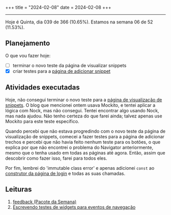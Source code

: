 +++
title = "2024-02-08"
date = 2024-02-08
+++

---

Hoje é Quinta, dia 039 de 366 (10.65%). Estamos na semana 06 de 52 (11.53%).

## Planejamento

O que vou fazer hoje:

- [ ] terminar o novo teste da página de visualizar snippets
- [x] criar testes para a [página de adicionar snippet](https://github.com/OmnicodeSolutions/luisa_drf_flutter_client/blob/snippets_CRUD/lib/add_snippet.dart)

## Atividades executadas

Hoje, não consegui terminar o novo teste para a [página de visualização de snippets](https://github.com/OmnicodeSolutions/luisa_drf_flutter_client/blob/snippets_CRUD/lib/view_snippets.dart). O blog que mencionei ontem usava Mockito, e tentei aplicar a lógica com Nock, mas não consegui. Tentei encontrar algo usando Nock, mas nada ajudou. Não tenho certeza do que farei ainda; talvez apenas use Mockito para este teste específico.

Quando percebi que não estava progredindo com o novo teste da página de visualização de snippets, comecei a fazer testes para a página de adicionar trechos e percebi que não havia feito nenhum teste para os botões, o que explica por que não encontrei o problema do Navigator anteriormente, mesmo que o tenha usado em todas as páginas até agora. Então, assim que descobrir como fazer isso, farei para todos eles.

Por fim, lembrei do 'immutable class error' e apenas adicionei `const` ao [construtor da página de login](https://github.com/OmnicodeSolutions/luisa_drf_flutter_client/blob/9834606e616824957f02fc88ce753a70905df3af/lib/login.dart#L9) e todas as suas chamadas.

## Leituras

1. [feedback (Pacote da Semana)](https://www.youtube.com/watch?v=yjsN2Goe_po)
2. [Escrevendo testes de widgets para eventos de navegação](https://iiro.dev/writing-widget-tests-for-navigation-events/)
